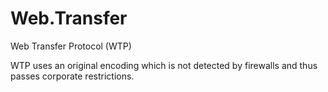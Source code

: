 # Web.Transfer
Web Transfer Protocol (WTP)

WTP uses an original encoding which is not detected by firewalls and thus passes corporate restrictions.
